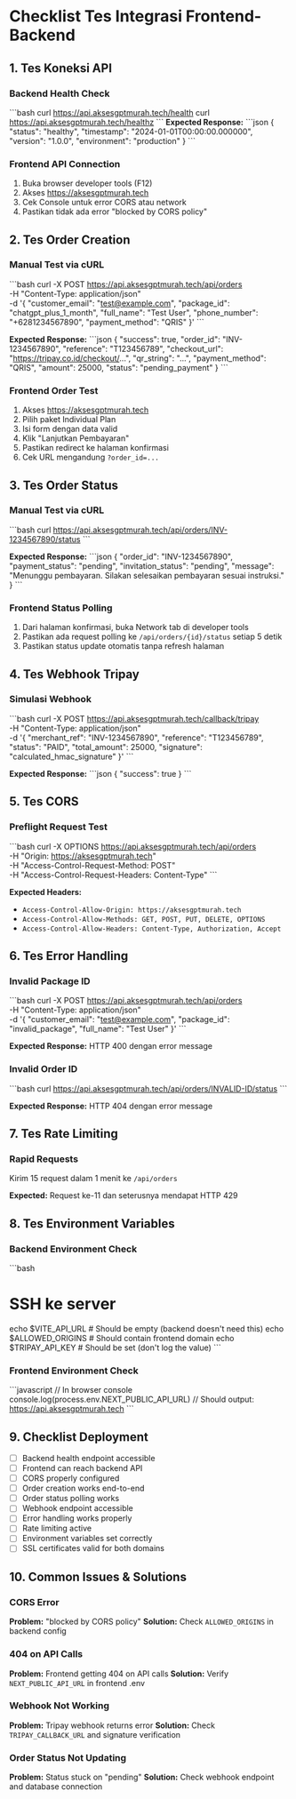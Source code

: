# Checklist Tes Integrasi Frontend-Backend

## 1. Tes Koneksi API

### Backend Health Check
\`\`\`bash
curl https://api.aksesgptmurah.tech/health
curl https://api.aksesgptmurah.tech/healthz
\`\`\`
**Expected Response:**
\`\`\`json
{
  "status": "healthy",
  "timestamp": "2024-01-01T00:00:00.000000",
  "version": "1.0.0",
  "environment": "production"
}
\`\`\`

### Frontend API Connection
1. Buka browser developer tools (F12)
2. Akses https://aksesgptmurah.tech
3. Cek Console untuk error CORS atau network
4. Pastikan tidak ada error "blocked by CORS policy"

## 2. Tes Order Creation

### Manual Test via cURL
\`\`\`bash
curl -X POST https://api.aksesgptmurah.tech/api/orders \
  -H "Content-Type: application/json" \
  -d '{
    "customer_email": "test@example.com",
    "package_id": "chatgpt_plus_1_month",
    "full_name": "Test User",
    "phone_number": "+6281234567890",
    "payment_method": "QRIS"
  }'
\`\`\`

**Expected Response:**
\`\`\`json
{
  "success": true,
  "order_id": "INV-1234567890",
  "reference": "T123456789",
  "checkout_url": "https://tripay.co.id/checkout/...",
  "qr_string": "...",
  "payment_method": "QRIS",
  "amount": 25000,
  "status": "pending_payment"
}
\`\`\`

### Frontend Order Test
1. Akses https://aksesgptmurah.tech
2. Pilih paket Individual Plan
3. Isi form dengan data valid
4. Klik "Lanjutkan Pembayaran"
5. Pastikan redirect ke halaman konfirmasi
6. Cek URL mengandung `?order_id=...`

## 3. Tes Order Status

### Manual Test via cURL
\`\`\`bash
curl https://api.aksesgptmurah.tech/api/orders/INV-1234567890/status
\`\`\`

**Expected Response:**
\`\`\`json
{
  "order_id": "INV-1234567890",
  "payment_status": "pending",
  "invitation_status": "pending",
  "message": "Menunggu pembayaran. Silakan selesaikan pembayaran sesuai instruksi."
}
\`\`\`

### Frontend Status Polling
1. Dari halaman konfirmasi, buka Network tab di developer tools
2. Pastikan ada request polling ke `/api/orders/{id}/status` setiap 5 detik
3. Pastikan status update otomatis tanpa refresh halaman

## 4. Tes Webhook Tripay

### Simulasi Webhook
\`\`\`bash
curl -X POST https://api.aksesgptmurah.tech/callback/tripay \
  -H "Content-Type: application/json" \
  -d '{
    "merchant_ref": "INV-1234567890",
    "reference": "T123456789",
    "status": "PAID",
    "total_amount": 25000,
    "signature": "calculated_hmac_signature"
  }'
\`\`\`

**Expected Response:**
\`\`\`json
{
  "success": true
}
\`\`\`

## 5. Tes CORS

### Preflight Request Test
\`\`\`bash
curl -X OPTIONS https://api.aksesgptmurah.tech/api/orders \
  -H "Origin: https://aksesgptmurah.tech" \
  -H "Access-Control-Request-Method: POST" \
  -H "Access-Control-Request-Headers: Content-Type"
\`\`\`

**Expected Headers:**
- `Access-Control-Allow-Origin: https://aksesgptmurah.tech`
- `Access-Control-Allow-Methods: GET, POST, PUT, DELETE, OPTIONS`
- `Access-Control-Allow-Headers: Content-Type, Authorization, Accept`

## 6. Tes Error Handling

### Invalid Package ID
\`\`\`bash
curl -X POST https://api.aksesgptmurah.tech/api/orders \
  -H "Content-Type: application/json" \
  -d '{
    "customer_email": "test@example.com",
    "package_id": "invalid_package",
    "full_name": "Test User"
  }'
\`\`\`

**Expected Response:** HTTP 400 dengan error message

### Invalid Order ID
\`\`\`bash
curl https://api.aksesgptmurah.tech/api/orders/INVALID-ID/status
\`\`\`

**Expected Response:** HTTP 404 dengan error message

## 7. Tes Rate Limiting

### Rapid Requests
Kirim 15 request dalam 1 menit ke `/api/orders`

**Expected:** Request ke-11 dan seterusnya mendapat HTTP 429

## 8. Tes Environment Variables

### Backend Environment Check
\`\`\`bash
# SSH ke server
echo $VITE_API_URL  # Should be empty (backend doesn't need this)
echo $ALLOWED_ORIGINS  # Should contain frontend domain
echo $TRIPAY_API_KEY  # Should be set (don't log the value)
\`\`\`

### Frontend Environment Check
\`\`\`javascript
// In browser console
console.log(process.env.NEXT_PUBLIC_API_URL)
// Should output: https://api.aksesgptmurah.tech
\`\`\`

## 9. Checklist Deployment

- [ ] Backend health endpoint accessible
- [ ] Frontend can reach backend API
- [ ] CORS properly configured
- [ ] Order creation works end-to-end
- [ ] Order status polling works
- [ ] Webhook endpoint accessible
- [ ] Error handling works properly
- [ ] Rate limiting active
- [ ] Environment variables set correctly
- [ ] SSL certificates valid for both domains

## 10. Common Issues & Solutions

### CORS Error
**Problem:** "blocked by CORS policy"
**Solution:** Check `ALLOWED_ORIGINS` in backend config

### 404 on API Calls
**Problem:** Frontend getting 404 on API calls
**Solution:** Verify `NEXT_PUBLIC_API_URL` in frontend .env

### Webhook Not Working
**Problem:** Tripay webhook returns error
**Solution:** Check `TRIPAY_CALLBACK_URL` and signature verification

### Order Status Not Updating
**Problem:** Status stuck on "pending"
**Solution:** Check webhook endpoint and database connection
